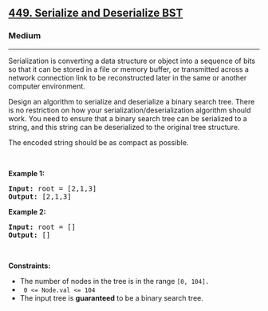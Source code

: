 <h2><a href="https://leetcode.com/problems/serialize-and-deserialize-bst/">449. Serialize and Deserialize BST</a></h2><h3>Medium</h3>

<hr>
<div><p>Serialization is converting a data structure or object into a sequence of bits so that it can be stored in a file or memory buffer, or transmitted across a network connection link to be reconstructed later in the same or another computer environment.

Design an algorithm to serialize and deserialize a binary search tree. There is no restriction on how your serialization/deserialization algorithm should work. You need to ensure that a binary search tree can be serialized to a string, and this string can be deserialized to the original tree structure.

The encoded string should be as compact as possible.
</p>
</hr>

<p>&nbsp;</p>
<p><strong>Example 1:</strong></p>

<pre><strong>Input:</strong> root = [2,1,3]
<strong>Output:</strong> [2,1,3]
</pre>

<p><strong>Example 2:</strong></p>

<pre><strong>Input:</strong> root = []
<strong>Output:</strong> []
</pre>

<p>&nbsp;</p>
<p><strong>Constraints:</strong></p>

<ul>
	<li>The number of nodes in the tree is in the range <code>[0, 104].</code></li>
	<li><code> 0 <= Node.val <= 104</code></li>
	<li>The input tree is <strong>guaranteed</strong> to be a binary search tree.</li>
</ul>
</div>